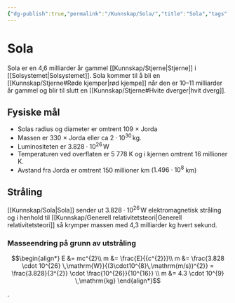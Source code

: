 ```yaml
---
{"dg-publish":true,"permalink":"/Kunnskap/Sola/","title":"Sola","tags":["fysikk","astronomi"]}
---
```



# Sola
Sola er en 4,6 milliarder år gammel [[Kunnskap/Stjerne\|Stjerne]] i [[Solsystemet\|Solsystemet]]. Sola kommer til å bli en [[Kunnskap/Stjerne#Røde kjemper\|rød kjempe]] når den er 10–11 milliarder år gammel og blir til slutt en [[Kunnskap/Stjerne#Hvite dverger\|hvit dverg]].

## Fysiske mål
- Solas radius og diameter er omtrent 109 × Jorda
- Massen er 330 × Jorda eller ca $2 \cdot 10^{30} \,\mathrm{kg}$.
- Luminositeten er $3.828 \cdot 10^{26} \,\mathrm{W}$
- Temperaturen ved overflaten er 5 778 K og i kjernen omtrent 16 millioner K. 
- Avstand fra Jorda er omtrent 150 millioner km ($1.496\cdot 10^8$ km)

## Stråling
[[Kunnskap/Sola\|Sola]] sender ut $3.828 \cdot 10^{26} \,\mathrm{W}$ elektromagnetisk stråling og i henhold til [[Kunnskap/Generell relativitetsteori\|Generell relativitetsteori]] så krymper massen med 4,3 milliarder kg hvert sekund.

### Masseendring på grunn av utstråling
$$\begin{align*}
E &= mc^{2}\\
m &= \frac{E}{{c^{2}}}\\
m &= \frac{3.828 \cdot 10^{26} \,\mathrm{W}}{(3\cdot10^{8}\,\mathrm{m/s})^{2}} = \frac{3.828}{3^{2}} \cdot \frac{10^{26}}{10^{16}} \\
m &= 4.3 \cdot 10^{9} \,\mathrm{kg}
\end{align*}$$

.
